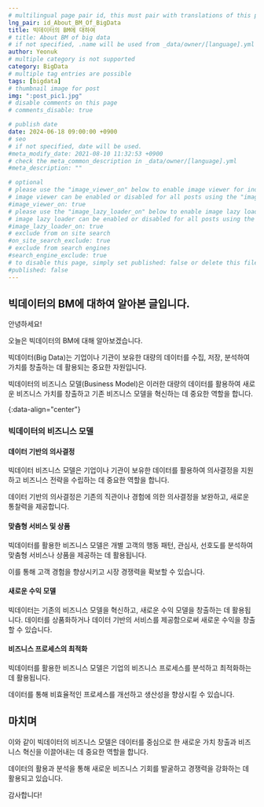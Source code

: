 ```yaml
---
# multilingual page pair id, this must pair with translations of this page. (This name must be unique)
lng_pair: id_About_BM_Of_BigData
title: 빅데이터의 BM에 대하여
# title: About BM of big data
# if not specified, .name will be used from _data/owner/[language].yml
author: Yeonuk
# multiple category is not supported
category: BigData
# multiple tag entries are possible
tags: [bigdata]
# thumbnail image for post
img: ":post_pic1.jpg"
# disable comments on this page
# comments_disable: true

# publish date
date: 2024-06-18 09:00:00 +0900
# seo
# if not specified, date will be used.
#meta_modify_date: 2021-08-10 11:32:53 +0900
# check the meta_common_description in _data/owner/[language].yml
#meta_description: ""

# optional
# please use the "image_viewer_on" below to enable image viewer for individual pages or posts (_posts/ or [language]/_posts folders).
# image viewer can be enabled or disabled for all posts using the "image_viewer_posts: true" setting in _data/conf/main.yml.
#image_viewer_on: true
# please use the "image_lazy_loader_on" below to enable image lazy loader for individual pages or posts (_posts/ or [language]/_posts folders).
# image lazy loader can be enabled or disabled for all posts using the "image_lazy_loader_posts: true" setting in _data/conf/main.yml.
#image_lazy_loader_on: true
# exclude from on site search
#on_site_search_exclude: true
# exclude from search engines
#search_engine_exclude: true
# to disable this page, simply set published: false or delete this file
#published: false
---
```


<!-- outline-start -->

## 빅데이터의 BM에 대하여 알아본 글입니다.

안녕하세요!

오늘은 빅데이터의 BM에 대해 알아보겠습니다.

빅데이터(Big Data)는 기업이나 기관이 보유한 대량의 데이터를 수집, 저장, 분석하여 가치를 창출하는 데 활용되는 중요한 자원입니다.

빅데이터의 비즈니스 모델(Business Model)은 이러한 대량의 데이터를 활용하여 새로운 비즈니스 가치를 창출하고 기존 비즈니스 모델을 혁신하는 데 중요한 역할을 합니다.

{:data-align="center"}

<!-- outline-end -->

### 빅데이터의 비즈니스 모델

#### 데이터 기반의 의사결정

빅데이터 비즈니스 모델은 기업이나 기관이 보유한 데이터를 활용하여 의사결정을 지원하고 비즈니스 전략을 수립하는 데 중요한 역할을 합니다.

데이터 기반의 의사결정은 기존의 직관이나 경험에 의한 의사결정을 보완하고, 새로운 통찰력을 제공합니다.

#### 맞춤형 서비스 및 상품

빅데이터를 활용한 비즈니스 모델은 개별 고객의 행동 패턴, 관심사, 선호도를 분석하여 맞춤형 서비스나 상품을 제공하는 데 활용됩니다.

이를 통해 고객 경험을 향상시키고 시장 경쟁력을 확보할 수 있습니다.

#### 새로운 수익 모델

빅데이터는 기존의 비즈니스 모델을 혁신하고, 새로운 수익 모델을 창출하는 데 활용됩니다. 데이터를 상품화하거나 데이터 기반의 서비스를 제공함으로써 새로운 수익을 창출할 수 있습니다.

#### 비즈니스 프로세스의 최적화

빅데이터를 활용한 비즈니스 모델은 기업의 비즈니스 프로세스를 분석하고 최적화하는 데 활용됩니다.

데이터를 통해 비효율적인 프로세스를 개선하고 생산성을 향상시킬 수 있습니다.

## 마치며

이와 같이 빅데이터의 비즈니스 모델은 데이터를 중심으로 한 새로운 가치 창출과 비즈니스 혁신을 이끌어내는 데 중요한 역할을 합니다.

데이터의 활용과 분석을 통해 새로운 비즈니스 기회를 발굴하고 경쟁력을 강화하는 데 활용되고 있습니다.

감사합니다!
